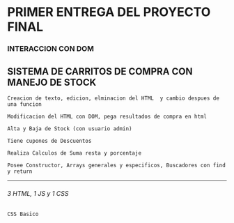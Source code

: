 # PRIMER ENTREGA DEL PROYECTO FINAL
### INTERACCION CON DOM
## SISTEMA DE CARRITOS DE COMPRA CON MANEJO DE STOCK
```
Creacion de texto, edicion, elminacion del HTML  y cambio despues de una funcion
```
```
Modificacion del HTML con DOM, pega resultados de compra en html
```
```
Alta y Baja de Stock (con usuario admin)
```
```
Tiene cupones de Descuentos
```
```
Realiza Calculos de Suma resta y porcentaje
```
```
Posee Constructor, Arrays generales y especificos, Buscadores con find y return
```

------
###### 3 HTML, 1 JS y 1 CSS
```
CSS Basico
```
